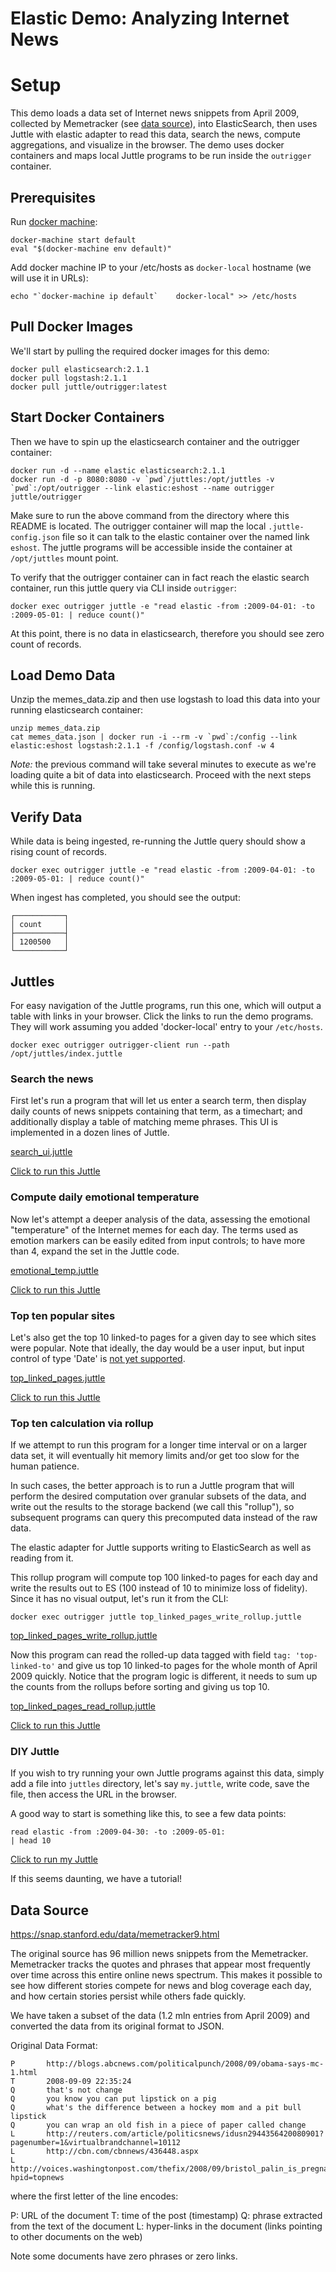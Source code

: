 # Elastic Demo: Analyzing Internet News

# Setup

This demo loads a data set of Internet news snippets from April 2009, collected by Memetracker (see [data source](#data-source)), into ElasticSearch, then uses Juttle with elastic adapter to read this data, search the news, compute aggregations, and visualize in the browser. The demo uses docker containers and maps local Juttle programs to be run inside the `outrigger` container.

## Prerequisites

Run [docker machine](https://docs.docker.com/machine/):

```
docker-machine start default
eval "$(docker-machine env default)"
```

Add docker machine IP to your /etc/hosts as `docker-local` hostname (we will use it in URLs):

```
echo "`docker-machine ip default`    docker-local" >> /etc/hosts
```

## Pull Docker Images

We'll start by pulling the required docker images for this demo: 

```
docker pull elasticsearch:2.1.1
docker pull logstash:2.1.1
docker pull juttle/outrigger:latest
```

## Start Docker Containers

Then we have to spin up the elasticsearch container and the outrigger container:

```
docker run -d --name elastic elasticsearch:2.1.1
docker run -d -p 8080:8080 -v `pwd`/juttles:/opt/juttles -v `pwd`:/opt/outrigger --link elastic:eshost --name outrigger juttle/outrigger
```

Make sure to run the above command from the directory where this README is located.
The outrigger container will map the local `.juttle-config.json` file so it can talk to
the elastic container over the named link `eshost`. The juttle programs will be accessible inside the container at `/opt/juttles` mount point.

To verify that the outrigger container can in fact reach the elastic search container, run this juttle query via CLI inside `outrigger`:

```
docker exec outrigger juttle -e "read elastic -from :2009-04-01: -to :2009-05-01: | reduce count()"
```

At this point, there is no data in elasticsearch, therefore you should see zero count of records.

## Load Demo Data

Unzip the memes_data.zip and then use logstash to load this data into your running elasticsearch container:

```
unzip memes_data.zip
cat memes_data.json | docker run -i --rm -v `pwd`:/config --link elastic:eshost logstash:2.1.1 -f /config/logstash.conf -w 4
```

*Note:* the previous command will take several minutes to execute as we're
loading quite a bit of data into elasticsearch. Proceed with the next steps while this is running.

## Verify Data

While data is being ingested, re-running the Juttle query should show a rising count of records.

```
docker exec outrigger juttle -e "read elastic -from :2009-04-01: -to :2009-05-01: | reduce count()"
```

When ingest has completed, you should see the output:

```
┌───────────┐
│ count     │
├───────────┤
│ 1200500   │
└───────────┘
```


## Juttles

For easy navigation of the Juttle programs, run this one, which will output a table with links in your browser. Click the links to run the demo programs. They will work assuming you added 'docker-local' entry to your `/etc/hosts`.

```
docker exec outrigger outrigger-client run --path /opt/juttles/index.juttle
```

### Search the news

First let's run a program that will let us enter a search term, then display daily counts of news snippets containing that term, as a timechart; and additionally display a table of matching meme phrases. This UI is implemented in a dozen lines of Juttle.

[search_ui.juttle](search_ui.juttle)

[Click to run this Juttle](http://docker-local:8080/run?path=/opt/juttles/search_ui.juttle)

### Compute daily emotional temperature

Now let's attempt a deeper analysis of the data, assessing the emotional "temperature" of the Internet memes for each day. The terms used as emotion markers can be easily edited from input controls; to have more than 4, expand the set in the Juttle code.

[emotional_temp.juttle](emotional_temp.juttle)

[Click to run this Juttle](http://docker-local:8080/run?path=/opt/juttles/emotional_temp.juttle)

### Top ten popular sites

Let's also get the top 10 linked-to pages for a given day to see which sites were popular. Note that ideally, the day would be a user input, but input control of type 'Date' is [not yet supported](https://github.com/juttle/juttle/issues/50).

[top_linked_pages.juttle](top_linked_pages.juttle)

[Click to run this Juttle](http://docker-local:8080/run?path=/opt/juttles/top_linked_pages.juttle)

### Top ten calculation via rollup

If we attempt to run this program for a longer time interval or on a larger data set, it will eventually hit memory limits and/or get too slow for the human patience.

In such cases, the better approach is to run a Juttle program that will perform the desired computation over granular subsets of the data, and write out the results to the storage backend (we call this "rollup"), so subsequent programs can query this precomputed data instead of the raw data.

The elastic adapter for Juttle supports writing to ElasticSearch as well as reading from it.

This rollup program will compute top 100 linked-to pages for each day and write the results out to ES (100 instead of 10 to minimize loss of fidelity). Since it has no visual output, let's run it from the CLI:

```
docker exec outrigger juttle top_linked_pages_write_rollup.juttle
```

[top_linked_pages_write_rollup.juttle](top_linked_pages_write_rollup.juttle)

Now this program can read the rolled-up data tagged with field `tag: 'top-linked-to'`
and give us top 10 linked-to pages for the whole month of April 2009 quickly. Notice that the program logic is different, it needs to sum up the counts from the rollups before sorting and giving us top 10.

[top_linked_pages_read_rollup.juttle](top_linked_pages_read_rollup.juttle)

[Click to run this Juttle](http://docker-local:8080/run?path=/opt/juttles/top_linked_pages_read_rollup.juttle)

### DIY Juttle

If you wish to try running your own Juttle programs against this data, simply add a file into `juttles` directory, let's say `my.juttle`, write code, save the file, then access the URL in the browser.

A good way to start is something like this, to see a few data points:

```
read elastic -from :2009-04-30: -to :2009-05-01:
| head 10
```

[Click to run my Juttle](http://docker-local:8080/run?path=/opt/juttles/my.juttle)

If this seems daunting, we have a tutorial!

## Data Source

https://snap.stanford.edu/data/memetracker9.html

The original source has 96 million news snippets from the Memetracker. Memetracker tracks the quotes and phrases that appear most frequently over time across this entire online news spectrum. This makes it possible to see how different stories compete for news and blog coverage each day, and how certain stories persist while others fade quickly.

We have taken a subset of the data (1.2 mln entries from April 2009) and converted the data from its original format to JSON.

Original Data Format:
```
P       http://blogs.abcnews.com/politicalpunch/2008/09/obama-says-mc-1.html
T       2008-09-09 22:35:24
Q       that's not change
Q       you know you can put lipstick on a pig
Q       what's the difference between a hockey mom and a pit bull lipstick
Q       you can wrap an old fish in a piece of paper called change
L       http://reuters.com/article/politicsnews/idusn2944356420080901?pagenumber=1&virtualbrandchannel=10112
L       http://cbn.com/cbnnews/436448.aspx
L       http://voices.washingtonpost.com/thefix/2008/09/bristol_palin_is_pregnant.html?hpid=topnews
```
where the first letter of the line encodes:

P: URL of the document
T: time of the post (timestamp)
Q: phrase extracted from the text of the document
L: hyper-links in the document (links pointing to other documents on the web)

Note some documents have zero phrases or zero links.
